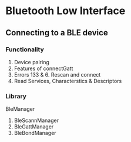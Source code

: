 # Bluetooth Low Interface
## Connecting to a BLE device
### Functionality
1. Device pairing
2. Features of connectGatt
3. Errors 133 & 6. Rescan and connect
4. Read Services, Characterstics & Descriptors
### Library
BleManager
1. BleScannManager
2. BleGattManager
3. BleBondManager
